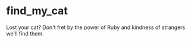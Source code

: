 # find_my_cat
Lost your cat? Don't fret by the power of Ruby and kindness of strangers we'll find them.
